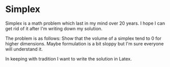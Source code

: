 # Simplex

Simplex is a math problem which last in my mind over 20 years. 
I hope I can get rid of it after I'm writing down my solution.

The problem is as follows: Show that the volume of a simplex tend to 0 for higher dimensions. 
Maybe formulation is a bit sloppy but I'm sure everyone will understand it.

In keeping with tradition I want to write the solution in Latex.
